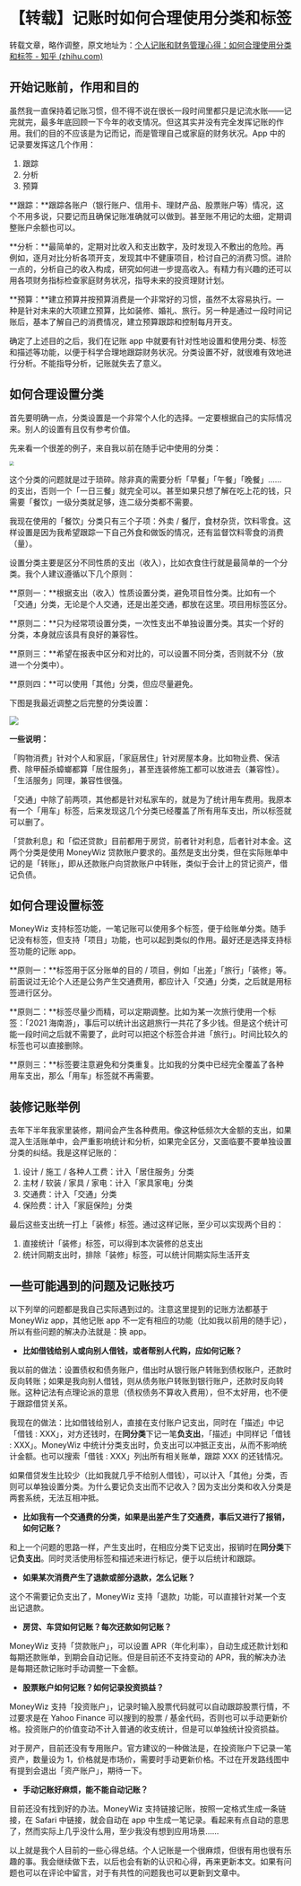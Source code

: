 # 【转载】记账时如何合理使用分类和标签


转载文章，略作调整，原文地址为：[个人记账和财务管理心得：如何合理使用分类和标签 - 知乎 (zhihu.com)](https://zhuanlan.zhihu.com/p/410167414)

开始记账前，作用和目的
-----------

虽然我一直保持着记账习惯，但不得不说在很长一段时间里都只是记流水账——记完就完，最多年底回顾一下今年的收支情况。但这其实并没有完全发挥记账的作用。我们的目的不应该是为记而记，而是管理自己或家庭的财务状况。App 中的记录要发挥这几个作用：

1.  跟踪
2.  分析
3.  预算

**跟踪：**跟踪各账户（银行账户、信用卡、理财产品、股票账户等）情况，这个不用多说，只要记而且确保记账准确就可以做到。甚至账不用记的太细，定期调整账户余额也可以。

**分析：**最简单的，定期对比收入和支出数字，及时发现入不敷出的危险。再例如，逐月对比分析各项开支，发现其中不健康项目，检讨自己的消费习惯。进阶一点的，分析自己的收入构成，研究如何进一步提高收入。有精力有兴趣的还可以用各项财务指标检查家庭财务状况，指导未来的投资理财计划。

**预算：**建立预算并按预算消费是一个非常好的习惯，虽然不太容易执行。一种是针对未来的大项建立预算，比如装修、婚礼、旅行。另一种是通过一段时间记账后，基本了解自己的消费情况，建立预算跟踪和控制每月开支。

确定了上述目的之后，我们在记账 app 中就要有针对性地设置和使用分类、标签和描述等功能，以便于科学合理地跟踪财务状况。分类设置不好，就很难有效地进行分析。不能指导分析，记账就失去了意义。

如何合理设置分类
--------

首先要明确一点，分类设置是一个非常个人化的选择。一定要根据自己的实际情况来。别人的设置有且仅有参考价值。

先来看一个很差的例子，来自我以前在随手记中使用的分类：

<img src="https://pic2.zhimg.com/v2-5864c35adef903762cd566c5b7a24b59_r.jpg" style="zoom:50%;" />

这个分类的问题就是过于琐碎。除非真的需要分析「早餐」「午餐」「晚餐」…… 的支出，否则一个「一日三餐」就完全可以。甚至如果只想了解在吃上花的钱，只需要「餐饮」一级分类就足够，连二级分类都不需要。

我现在使用的「餐饮」分类只有三个子项：外卖 / 餐厅，食材杂货，饮料零食。这样设置是因为我希望跟踪一下自己外食和做饭的情况，还有监督饮料零食的消费（量）。

设置分类主要是区分不同性质的支出（收入），比如衣食住行就是最简单的一个分类。我个人建议遵循以下几个原则：

**原则一：**根据支出（收入）性质设置分类，避免项目性分类。比如有一个「交通」分类，无论是个人交通，还是出差交通，都放在这里。项目用标签区分。

**原则二：**只为经常项设置分类，一次性支出不单独设置分类。其实一个好的分类，本身就应该具有良好的兼容性。

**原则三：**希望在报表中区分和对比的，可以设置不同分类，否则就不分（放进一个分类中）。

**原则四：**可以使用「其他」分类，但应尽量避免。

下图是我最近调整之后完整的分类设置：

![](https://pic1.zhimg.com/v2-3374c0a7872278711f08d5c194c42040_r.jpg)

**一些说明：**

「购物消费」针对个人和家庭，「家庭居住」针对房屋本身。比如物业费、保洁费、除甲醛杀蟑螂都算「居住服务」，甚至连装修施工都可以放进去（兼容性）。「生活服务」同理，兼容性很强。

「交通」中除了前两项，其他都是针对私家车的，就是为了统计用车费用。我原本有一个「用车」标签，后来发现这几个分类已经覆盖了所有用车支出，所以标签就可以删了。

「贷款利息」和「偿还贷款」目前都用于房贷，前者针对利息，后者针对本金。这两个分类是使用 MoneyWiz 贷款账户要求的。虽然是支出分类，但在实际账单中记的是「转账」，即从还款账户向贷款账户中转账，类似于会计上的贷记资产，借记负债。

如何合理设置标签
--------

MoneyWiz 支持标签功能，一笔记账可以使用多个标签，便于给账单分类。随手记没有标签，但支持「项目」功能，也可以起到类似的作用。最好还是选择支持标签功能的记账 app。

**原则一：**标签用于区分账单的目的 / 项目，例如「出差」「旅行」「装修」等。前面说过无论个人还是公务产生交通费用，都应计入「交通」分类，之后就是用标签进行区分。

**原则二：**标签尽量少而精，可以定期调整。比如为某一次旅行使用一个标签：「2021 海南游」，事后可以统计出这趟旅行一共花了多少钱。但是这个统计可能一段时间之后就不需要了，此时可以把这个标签合并进「旅行」。时间比较久的标签也可以直接删除。

**原则三：**标签要注意避免和分类重复。比如我的分类中已经完全覆盖了各种用车支出，那么「用车」标签就不再需要。

**装修记账举例**
----------

去年下半年我家里装修，期间会产生各种费用。像这种低频次大金额的支出，如果混入生活账单中，会严重影响统计和分析，如果完全区分，又面临要不要单独设置分类的纠结。我是这样记账的：

1.  设计 / 施工 / 各种人工费：计入「居住服务」分类
2.  主材 / 软装 / 家具 / 家电：计入「家具家电」分类
3.  交通费：计入「交通」分类
4.  保险费：计入「家庭保险」分类

最后这些支出统一打上「装修」标签。通过这样记账，至少可以实现两个目的：

1.  直接统计「装修」标签，可以得到本次装修的总支出
2.  统计同期支出时，排除「装修」标签，可以统计同期实际生活开支

一些可能遇到的问题及记账技巧
--------------

以下列举的问题都是我自己实际遇到过的。注意这里提到的记账方法都基于 MoneyWiz app，其他记账 app 不一定有相应的功能（比如我以前用的随手记），所以有些问题的解决办法就是：换 app。

*   **比如借钱给别人或向别人借钱，或者帮别人代购，应如何记账？**

我以前的做法：设置债权和债务账户，借出时从银行账户转账到债权账户，还款时反向转账；如果是我向别人借钱，则从债务账户转账到银行账户，还款时反向转账。这种记法有点理论派的意思（债权债务不算收入费用），但不太好用，也不便于跟踪借贷关系。

我现在的做法：比如借钱给别人，直接在支付账户记支出，同时在「描述」中记「借钱 : XXX」，对方还钱时，在**同分类**下记一笔**负支出**，「描述」中同样记「借钱 : XXX」。MoneyWiz 中统计分类支出时，负支出可以冲抵正支出，从而不影响统计金额。也可以搜索「借钱 : XXX」列出所有相关账单，跟踪 XXX 的还钱情况。

如果借贷发生比较少（比如我就几乎不给别人借钱），可以计入「其他」分类，否则可以单独设置分类。为什么要记负支出而不记收入？因为支出分类和收入分类是两套系统，无法互相冲抵。

*   **比如我有一个交通费的分类，如果是出差产生了交通费，事后又进行了报销，如何记账？**

和上一个问题的思路一样，产生支出时，在相应分类下记支出，报销时在**同分类**下记**负支出**。同时灵活使用标签和描述来进行标记，便于以后统计和跟踪。

*   **如果某次消费产生了退款或部分退款，怎么记账？**

这个不需要记负支出了，MoneyWiz 支持「退款」功能，可以直接针对某一个支出记退款。

*   **房贷、车贷如何记账？每次还款如何记账？**

MoneyWiz 支持「贷款账户」，可以设置 APR（年化利率），自动生成还款计划和每期还款账单，到期会自动记账。但是目前还不支持变动的 APR，我的解决办法是每期还款记账时手动调整一下金额。

*   **股票账户如何记账？如何记录投资损益？**

MoneyWiz 支持「投资账户」，记录时输入股票代码就可以自动跟踪股票行情，不过要求是在 Yahoo Finance 可以搜到的股票 / 基金代码，否则也可以手动更新价格。投资账户的价值变动不计入普通的收支统计，但是可以单独统计投资损益。

对于房产，目前还没有专用账户。官方建议的一种做法是，在投资账户下记录一笔资产，数量设为 1，价格就是市场价，需要时手动更新价格。不过在开发路线图中有提到会退出「资产账户」，期待一下。

*   **手动记账好麻烦，能不能自动记账？**

目前还没有找到好的办法。MoneyWiz 支持链接记账，按照一定格式生成一条链接，在 Safari 中链接，就会自动在 app 中生成一笔记录。看起来有点自动的意思了，然而实际上几乎没什么用，至少我没有想到应用场景……

以上就是我个人目前的一些心得总结。个人记账是一个很麻烦，但很有用也很有乐趣的事。我会继续做下去，以后也会有新的认识和心得，再来更新本文。如果有问题也可以在评论中留言，对于有共性的问题我也可以更新到文章中。

